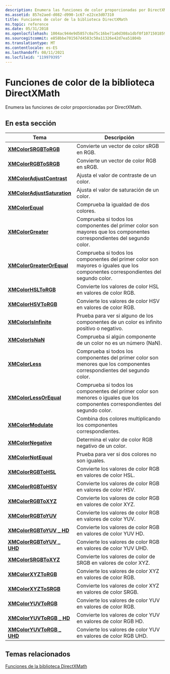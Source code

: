 ```yaml
---
description: Enumera las funciones de color proporcionadas por DirectXMath.
ms.assetid: 857e2aed-d082-d990-1c67-e22ce3d07310
title: Funciones de color de la biblioteca DirectXMath
ms.topic: reference
ms.date: 05/31/2018
ms.openlocfilehash: 1004ac944e9d5857c0a75c16be71a0d308a1dbf0f107150185963477002b8758
ms.sourcegitcommit: e858bbe701567d4583c50a11326e42d7ea51804b
ms.translationtype: MT
ms.contentlocale: es-ES
ms.lasthandoff: 08/11/2021
ms.locfileid: "119979395"
---
```

# <a name="directxmath-library-color-functions"></a>Funciones de color de la biblioteca DirectXMath

Enumera las funciones de color proporcionadas por DirectXMath.

## <a name="in-this-section"></a>En esta sección



| Tema                                                                 | Descripción                                                                                                                                   |
|-----------------------------------------------------------------------|-----------------------------------------------------------------------------------------------------------------------------------------------|
| [**XMColorSRGBToRGB**](/windows/win32/api/directxmath/nf-directxmath-xmcolorsrgbtorgb)<br/>              | Convierte un vector de color sRGB en RGB.<br/>                                                                                              |
| [**XMColorRGBToSRGB**](/windows/win32/api/directxmath/nf-directxmath-xmcolorrgbtosrgb)<br/>              | Convierte un vector de color RGB en sRGB.<br/>                                                                                              |
| [**XMColorAdjustContrast**](/windows/win32/api/directxmath/nf-directxmath-xmcoloradjustcontrast)<br/>     | Ajusta el valor de contraste de un color.<br/>                                                                                             |
| [**XMColorAdjustSaturation**](/windows/win32/api/directxmath/nf-directxmath-xmcoloradjustsaturation)<br/> | Ajusta el valor de saturación de un color.<br/>                                                                                           |
| [**XMColorEqual**](/windows/win32/api/directxmath/nf-directxmath-xmcolorequal)<br/>                       | Comprueba la igualdad de dos colores.<br/>                                                                                              |
| [**XMColorGreater**](/windows/win32/api/directxmath/nf-directxmath-xmcolorgreater)<br/>                   | Comprueba si todos los componentes del primer color son mayores que los componentes correspondientes del segundo color.<br/>             |
| [**XMColorGreaterOrEqual**](/windows/win32/api/directxmath/nf-directxmath-xmcolorgreaterorequal)<br/>     | Comprueba si todos los componentes del primer color son mayores o iguales que los componentes correspondientes del segundo color.<br/> |
| [**XMColorHSLToRGB**](/windows/win32/api/directxmath/nf-directxmath-xmcolorhsltorgb)<br/>                 | Convierte los valores de color HSL en valores de color RGB.<br/>                                                                                     |
| [**XMColorHSVToRGB**](/windows/win32/api/directxmath/nf-directxmath-xmcolorhsvtorgb)<br/>                 | Convierte los valores de color HSV en valores de color RGB.<br/>                                                                                     |
| [**XMColorIsInfinite**](/windows/win32/api/directxmath/nf-directxmath-xmcolorisinfinite)<br/>             | Prueba para ver si alguno de los componentes de un color es infinito positivo o negativo.<br/>                                    |
| [**XMColorIsNaN**](/windows/win32/api/directxmath/nf-directxmath-xmcolorisnan)<br/>                       | Comprueba si algún componente de un color no es un número (NaN).<br/>                                                               |
| [**XMColorLess**](/windows/win32/api/directxmath/nf-directxmath-xmcolorless)<br/>                         | Comprueba si todos los componentes del primer color son menores que los componentes correspondientes del segundo color.<br/>                |
| [**XMColorLessOrEqual**](/windows/win32/api/directxmath/nf-directxmath-xmcolorlessorequal)<br/>           | Comprueba si todos los componentes del primer color son menores o iguales que los componentes correspondientes del segundo color.<br/>    |
| [**XMColorModulate**](/windows/win32/api/directxmath/nf-directxmath-xmcolormodulate)<br/>                 | Combina dos colores multiplicando los componentes correspondientes.<br/>                                                                |
| [**XMColorNegative**](/windows/win32/api/directxmath/nf-directxmath-xmcolornegative)<br/>                 | Determina el valor de color RGB negativo de un color.<br/>                                                                                |
| [**XMColorNotEqual**](/windows/win32/api/directxmath/nf-directxmath-xmcolornotequal)<br/>                 | Prueba para ver si dos colores no son iguales.<br/>                                                                                       |
| [**XMColorRGBToHSL**](/windows/win32/api/directxmath/nf-directxmath-xmcolorrgbtohsl)<br/>                 | Convierte los valores de color RGB en valores de color HSL.<br/>                                                                                     |
| [**XMColorRGBToHSV**](/windows/win32/api/directxmath/nf-directxmath-xmcolorrgbtohsv)<br/>                 | Convierte los valores de color RGB en valores de color HSV.<br/>                                                                                     |
| [**XMColorRGBToXYZ**](/windows/win32/api/directxmath/nf-directxmath-xmcolorrgbtoxyz)<br/>                 | Convierte los valores de color RGB en valores de color XYZ.<br/>                                                                                     |
| [**XMColorRGBToYUV**](/windows/win32/api/directxmath/nf-directxmath-xmcolorrgbtoyuv)<br/>                 | Convierte los valores de color RGB en valores de color YUV.<br/>                                                                                     |
| [**XMColorRGBToYUV \_ HD**](/windows/win32/api/directxmath/nf-directxmath-xmcolorrgbtoyuv_hd)<br/>          | Convierte los valores de color RGB en valores de color YUV HD.<br/>                                                                                  |
| [**XMColorRGBToYUV \_ UHD**](/windows/win32/api/directxmath/nf-directxmath-xmcolorrgbtoyuv_uhd)<br/>        | Convierte los valores de color RGB en valores de color YUV UHD.<br/>                                                                                  |
| [**XMColorSRGBToXYZ**](/windows/win32/api/directxmath/nf-directxmath-xmcolorsrgbtoxyz)<br/>               | Convierte los valores de color de SRGB en valores de color XYZ.<br/>                                                                                    |
| [**XMColorXYZToRGB**](/windows/win32/api/directxmath/nf-directxmath-xmcolorxyztorgb)<br/>                 | Convierte los valores de color XYZ en valores de color RGB.<br/>                                                                                     |
| [**XMColorXYZToSRGB**](/windows/win32/api/directxmath/nf-directxmath-xmcolorxyztosrgb)<br/>               | Convierte los valores de color XYZ en valores de color SRGB.<br/>                                                                                    |
| [**XMColorYUVToRGB**](/windows/win32/api/directxmath/nf-directxmath-xmcoloryuvtorgb)<br/>                 | Convierte los valores de color YUV en valores de color RGB.<br/>                                                                                     |
| [**XMColorYUVToRGB \_ HD**](/windows/win32/api/directxmath/nf-directxmath-xmcoloryuvtorgb_hd)<br/>          | Convierte los valores de color YUV en valores de color RGB HD.<br/>                                                                                  |
| [**XMColorYUVToRGB \_ UHD**](/windows/win32/api/directxmath/nf-directxmath-xmcoloryuvtorgb_uhd)<br/>        | Convierte los valores de color YUV en valores de color RGB UHD.<br/>                                                                                  |



 

## <a name="related-topics"></a>Temas relacionados

<dl> <dt>

[Funciones de la biblioteca DirectXMath](ovw-xnamath-reference-functions.md)
</dt> </dl>

 

 
